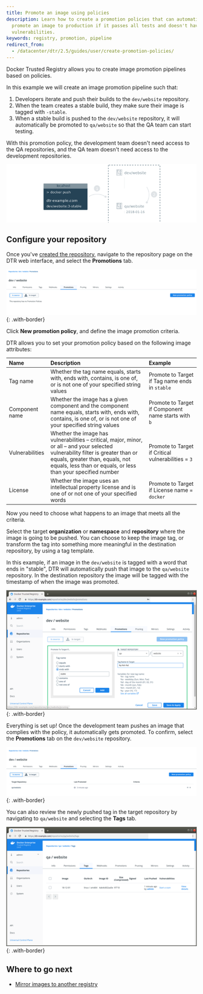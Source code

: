 ```yaml
---
title: Promote an image using policies
description: Learn how to create a promotion policies that can automatically
  promote an image to production if it passes all tests and doesn't have
  vulnerabilities.
keywords: registry, promotion, pipeline
redirect_from:
  - /datacenter/dtr/2.5/guides/user/create-promotion-policies/
---
```


Docker Trusted Registry allows you to create image promotion pipelines based on
policies.

In this example we will create an image promotion pipeline such that:

1. Developers iterate and push their builds to the `dev/website` repository.
2. When the team creates a stable build, they make sure their image is tagged
with `-stable`.
3. When a stable build is pushed to the `dev/website` repository, it will
automatically be promoted to `qa/website` so that the QA team can start testing.

With this promotion policy, the development team doesn't need access to the
QA repositories, and the QA team doesn't need access to the development
repositories.

![promotion example](../../images/internal-promotion-1.png)

## Configure your repository

Once you've [created the repository](../manage-images/index.md), navigate to
the repository page on the DTR web interface, and select the
**Promotions** tab.

![repository policies](../../images/internal-promotion-2.png){: .with-border}

Click **New promotion policy**, and define the image promotion criteria.

DTR allows you to set your promotion policy based on the following image attributes:

| Name            | Description                                        | Example           |
|:----------------|:---------------------------------------------------| :----------------|
| Tag name        | Whether the tag name equals, starts with, ends with, contains, is one of, or is not one of your specified string values | Promote to Target if Tag name ends in `stable`|
| Component name  | Whether the image has a given component and the component name equals, starts with, ends with, contains, is one of, or is not one of your specified string values | Promote to Target if Component name starts with `b` |
| Vulnerabilities | Whether the image has vulnerabilities &ndash; critical, major, minor, or all &ndash; and your selected vulnerability filter is greater than or equals, greater than, equals, not equals, less than or equals, or less than your specified number | Promote to Target if Critical vulnerabilities = `3` |
| License         | Whether the image uses an intellectual property license and is one of or not one of your specified words | Promote to Target if License name = `docker` | 

Now you need to choose what happens to an image that meets all the criteria.

Select the target **organization** or **namespace** and **repository** where the image is going to be
pushed. You can choose to keep the image tag, or transform the tag into
something more meaningful in the destination repository, by using a tag template.

In this example, if an image in the `dev/website` is tagged with a word that
ends in "stable", DTR will automatically push that image to the `qa/website`
repository. In the destination repository the image will be tagged with the
timestamp of when the image was promoted.

![repository with policies](../../images/internal-promotion-3.png){: .with-border}

Everything is set up! Once the development team pushes an image that complies
with the policy, it automatically gets promoted. To confirm, select the **Promotions** tab on the `dev/website` repository.

![tag promoted](../../images/internal-promotion-5.png){: .with-border}


You can also review the newly pushed tag in the target repository by navigating to `qa/website` and selecting the **Tags** tab.

![tag promoted](../../images/internal-promotion-4.png){: .with-border}

## Where to go next

* [Mirror images to another registry](push-mirror.md)

